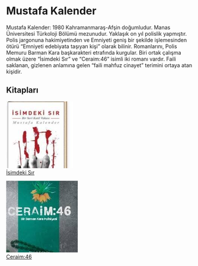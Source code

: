 # Mustafa Kalender
Mustafa Kalender: 1980 Kahramanmaraş-Afşin doğumludur. Manas Üniversitesi Türkoloji Bölümü mezunudur. Yaklaşık on yıl polislik yapmıştır. Polis jargonuna hakimiyetinden ve Emniyeti geniş bir şekilde işlemesinden ötürü “Emniyeti edebiyata taşıyan kişi” olarak bilinir. Romanlarını, Polis Memuru Barman Kara başkarakteri etrafında kurgular. Biri ortak çalışma olmak üzere “İsimdeki Sır” ve “Ceraim:46” isimli iki romanı vardır. Faili saklanan, gizlenen anlamına gelen “faili mahfuz cinayet” terimini ortaya atan kişidir.


## Kitapları
![İsimdeki Sır](/assets/images/isimdeki-sir.jpg)  
[İsimdeki Sır](https://www.kitapyurdu.com/kitap/isimdeki-sir/470095.html)


![Ceraim:46](/assets/images/ceraim-46.jpg)  
[Ceraim:46](https://www.kitapyurdu.com/kitap/ceraim46/545368.html)
